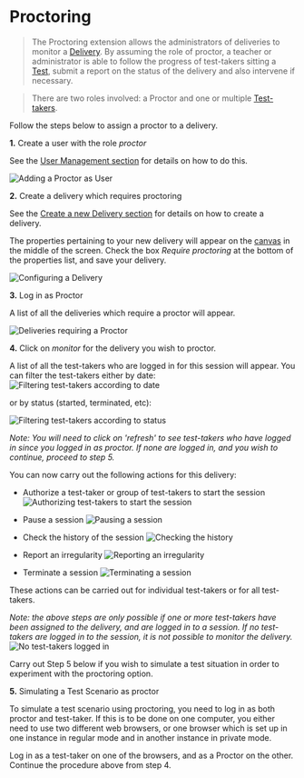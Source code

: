 <!--
tags: []

--> 

# Proctoring

> The Proctoring extension allows the administrators of deliveries to monitor a [Delivery](../appendix/glossary.md#delivery). By assuming the role of proctor, a teacher or administrator is able to follow the progress of test-takers sitting a [Test](../appendix/glossary.md#test), submit a report on the status of the delivery and also intervene if necessary.
 
> There are two roles involved: a Proctor and one or multiple [Test-takers](../appendix/glossary.md#test-taker).

 
Follow the steps below to assign a proctor to a delivery.

**1.** Create a user with the role *proctor*

See the [User Management section](../advanced-features/user-management.md) for details on how to do this.

![Adding a Proctor as User](../resources/proctoring/prerequisites/create-proctor-user.png) 

**2.** Create a delivery which requires proctoring

See the [Create a new Delivery section](../deliveries/create-a-new-delivery.md) for details on how to create a delivery.

The properties pertaining to your new delivery will appear on the [canvas](../appendix/glossary.md#canvas) in the middle of the screen. Check the box *Require proctoring* at the bottom of the properties list, and save your delivery.

![Configuring a Delivery](../resources/proctoring/prerequisites/configure-delivery.png) 


**3.** Log in as Proctor

A list of all the deliveries which require a proctor will appear.

![Deliveries requiring a Proctor](../resources/proctoring/proctor-view/entry-screens/list-of-deliveries.png) 

**4.** Click on *monitor* for the delivery you wish to proctor.

A list of all the test-takers who are logged in for this session will appear. You can filter the test-takers either by date:
![Filtering test-takers according to date](../resources/proctoring/proctor-view/test-takers/filter/by-date.png)

or by status (started, terminated, etc):

![Filtering test-takers according to status](../resources/proctoring/proctor-view/test-takers/filter/by-status.png)

*Note: You will need to click on 'refresh' to see test-takers who have logged in since you logged in as proctor. If none are logged in, and you wish to continue, proceed to step 5.*

You can now carry out the following actions for this delivery:

- Authorize a test-taker or group of test-takers to start the session
![Authorizing test-takers to start the session](../resources/proctoring/proctor-view/actions/authorize-multiple.png)

- Pause a session
 ![Pausing a session](../resources/proctoring/proctor-view/actions/pause-session.png)

- Check the history of the session
![Checking the history](../resources/proctoring/proctor-view/actions/history.png)

- Report an irregularity
![Reporting an irregularity](../resources/proctoring/proctor-view/actions/report-irregularity.png)

- Terminate a session
![Terminating a session](../resources/proctoring/proctor-view/actions/terminate-multiple.png)

These actions can be carried out for individual test-takers or for all test-takers.

*Note: the above steps are only possible if one or more test-takers have been assigned to the delivery, and are logged in to a session. If no test-takers are logged in to the session, it is not possible to monitor the delivery.*
![No test-takers logged in](../resources/proctoring/proctor-view/test-takers/none-logged-in.png)

Carry out Step 5 below if you wish to simulate a test situation in order to experiment with the proctoring option. 

**5.** Simulating a Test Scenario as proctor

To simulate a test scenario using proctoring, you need to log in as both proctor and test-taker. If this is to be done on one computer, you either need to use two different web browsers, or one browser which is set up in one instance in regular mode and in another instance in private mode.

Log in as a test-taker on one of the browsers, and as a Proctor on the other. Continue the procedure above from step 4.
